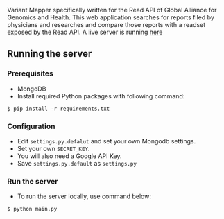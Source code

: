 Variant Mapper specifically written for the Read API of Global Alliance for Genomics and Health. This web application searches for reports filed by physicians and researches and compare those reports with a readset exposed by the Read API. A live server is running <a href="http://192.241.244.189:7000" target="_blank">here</a>
## Running the server

### Prerequisites
* MongoDB
* Install required Python packages with following command:
```
$ pip install -r requirements.txt
```

### Configuration
* Edit `settings.py.defalut` and set your own Mongodb settings.
* Set your own `SECRET_KEY`.
* You will also need a Google API Key.
* Save `settings.py.default` as `settings.py`

### Run the server
* To run the server locally, use command below:
```
$ python main.py
```